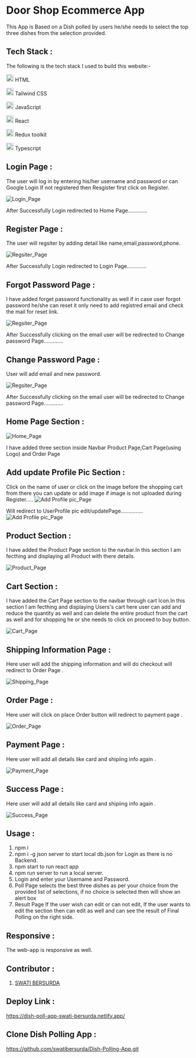 # Door Shop Ecommerce App
This App is Based on a Dish polled by users he/she needs to select the top three dishes from the selection provided.

## Tech Stack :
The following is the tech stack I used to build this website:-

<img src="https://cdn-icons-png.flaticon.com/512/226/226269.png" width=20/> HTML

<img src="https://cdn-icons-png.flaticon.com/512/732/732190.png" width=20 /> Tailwind CSS

<img src="https://cdn-icons-png.flaticon.com/512/1199/1199124.png" width=20/> JavaScript

<img src="https://encrypted-tbn0.gstatic.com/images?q=tbn:ANd9GcQDBz9g9mkTQyQZxAmOQ03R4L962dqCUdztjCSl79fYkQ&s" width=20 /> React

<img src="https://uxwing.com/wp-content/themes/uxwing/download/brands-and-social-media/redux-icon.png" width=20 /> Redux toolkit

<img src="https://cdn-icons-png.flaticon.com/128/5968/5968381.png" width=20 /> Typescript





## Login Page :
The user will log in by entering his/her username and password or can Google Login If not registered then Resgister first click on Register.

![Login_Page](https://github.com/swatibersurda/Ecomm/blob/main/ecom/src/assets/login.PNG?raw=true)

After Successfully Login redirected to Home Page.............

## Register Page :
The user will regsiter by adding detail like name,email,password,phone.

![Regsiter_Page](https://github.com/swatibersurda/Ecomm/blob/main/ecom/src/assets/register.PNG?raw=true)

After Successfully Login redirected to Login Page.............

## Forgot Password Page :
I have added forget password functionality as well if in case user forgot password he/she can reset it only need to add registred email and check the mail for reset link.

![Regsiter_Page](https://github.com/swatibersurda/Ecomm/blob/main/ecom/src/assets/forgetpassword.PNG?raw=true)

After Successfully clicking on the email user will be redirected to Change password Page.............

## Change Password Page :
User will add email and new password.

![Regsiter_Page](https://github.com/swatibersurda/Ecomm/blob/main/ecom/src/assets/Change%20Password.PNG?raw=true)

After Successfully clicking on the email user will be redirected to Change password Page.............



## Home Page Section :
![Home_Page](https://github.com/swatibersurda/Ecomm/blob/main/ecom/src/assets/homePage.PNG?raw=true)

I have added three section inside Navbar Product Page,Cart Page(using Logo) and Order Page


## Add update Profile Pic Section :  
 
Click on the name of user or click on the image before the shopping cart from there you can update or add image if image is not uploaded during Register.....
![Add Profile pic_Page](https://github.com/swatibersurda/Ecomm/blob/main/ecom/src/assets/homeafterlogin.PNG?raw=true)


Will redirect to UserProfile pic edit/updatePage...............
![Add Profile pic_Page](https://github.com/swatibersurda/Ecomm/blob/main/ecom/src/assets/addProfilePic.PNG?raw=true)



## Product Section :
I have added the Product Page section to the navbar.In this section I am fecthing and displaying all Product with there details.

![Product_Page](https://github.com/swatibersurda/Ecomm/blob/main/ecom/src/assets/productPage.PNG?raw=true)


## Cart Section :
I have added the Cart Page section to the navbar through cart Icon.In this section I am fecthing and displaying Users's cart here user can add and reduce the quantity as well and can delete the entire product from the cart as well and for shopping he or she needs to click on proceed to buy button.

![Cart_Page](https://github.com/swatibersurda/Ecomm/blob/main/ecom/src/assets/cart.PNG?raw=true)

## Shipping Information Page :
Here user will add the shipping information and will do checkout will redirect to Order Page .

![Shipping_Page](https://github.com/swatibersurda/Ecomm/blob/main/ecom/src/assets/shippingInfo.PNG?raw=true)


## Order Page :
Here user will click on place Order button will redirect to payment page .

![Order_Page](https://github.com/swatibersurda/Ecomm/blob/main/ecom/src/assets/OrderPage.PNG?raw=true)



## Payment Page :
Here user will add all details like card and shipiing info again .

![Payment_Page](https://github.com/swatibersurda/Ecomm/blob/main/ecom/src/assets/payment.PNG?raw=true)




## Success Page :
Here user will add all details like card and shipiing info again .

![Success_Page](https://github.com/swatibersurda/Ecomm/blob/main/ecom/src/assets/SucessPage.PNG?raw=true)















## Usage :
1. npm i
2. npm i -g json server to start local db.json for Login as there is no Backend.
3. npm start to run react app
4. npm run server to run a local server.
5. Login and enter your Username and Password.
6. Poll Page selects the best three dishes as per your choice from the provided list of selections, if no choice is selected then will show an alert box 
7. Result Page If the user wish can edit or can not edit, If the user wants to edit the section then can edit as well and can see the result of Final Polling on the right side.









## Responsive :
 The web-app is responsive as well.

## Contributor :
1. [SWATI BERSURDA](https://github.com/swatibersurda)







## Deploy Link :
https://dish-poll-app-swati-bersurda.netlify.app/

## Clone Dish Polling App :
  https://github.com/swatibersurda/Dish-Polling-App.git
